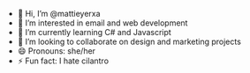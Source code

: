 - 👋 Hi, I’m @mattieyerxa
- 👀 I’m interested in email and web development
- 🌱 I’m currently learning C# and Javascript
- 💞️ I’m looking to collaborate on design and marketing projects
- 😄 Pronouns: she/her
- ⚡ Fun fact: I hate cilantro

<!---
mattieyerxa/mattieyerxa is a ✨ special ✨ repository because its `README.md` (this file) appears on your GitHub profile.
You can click the Preview link to take a look at your changes.
--->
